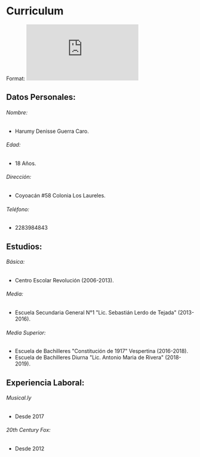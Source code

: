 # Curriculum
Format: ![Foto de perfil](https://www.facebook.com/photo.php?fbid=1606232336165368&set=a.108965082558775&type=3&theater)

## Datos Personales:
  ###### Nombre:
  * Harumy Denisse Guerra Caro.
  ###### Edad:
  * 18 Años.
  ###### Dirección:
  * Coyoacán #58 Colonia Los Laureles.
  ###### Teléfono:
  * 2283984843
 ## Estudios:
  ###### Básica:
  * Centro Escolar Revolución (2006-2013).
  ###### Media:
  * Escuela Secundaria General N°1 "Lic. Sebastián Lerdo de Tejada" (2013-2016).
  ###### Media Superior:
  * Escuela de Bachilleres "Constitución de 1917" Vespertina (2016-2018).
  * Escuela de Bachilleres Diurna "Lic. Antonio Maria de Rivera" (2018-2019).
 ## Experiencia Laboral:
  ###### Musical.ly
  * Desde 2017
  ###### 20th Century Fox:
  * Desde 2012
  
